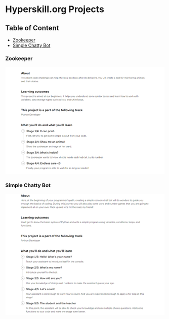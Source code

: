 # Hyperskill.org Projects
## Table of Content
* [Zookeeper](#Zookeeper)
* [Simple Chatty Bot](#Simple-Chatty-Bot)

### Zookeeper
![Zookeeper](https://github.com/dheeraj-singhal/Hyperskill.org_projects/blob/master/images/Zookeeper.png)

### Simple Chatty Bot
![Simple-Chatty-Bot](https://github.com/dheeraj-singhal/Hyperskill.org_projects/blob/master/images/Simple%20Chatty%20Bot.png)
